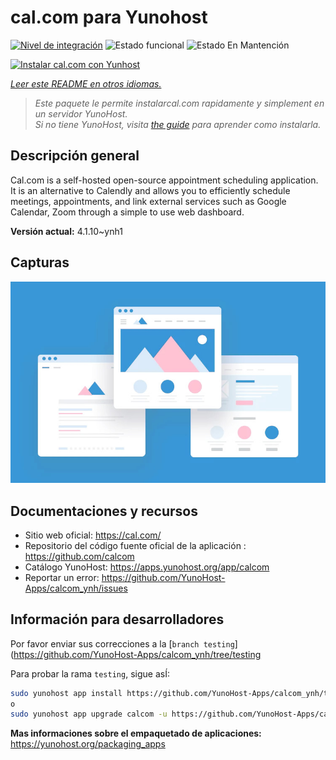 <!--
Este archivo README esta generado automaticamente<https://github.com/YunoHost/apps/tree/master/tools/readme_generator>
No se debe editar a mano.
-->

# cal.com para Yunohost

[![Nivel de integración](https://dash.yunohost.org/integration/calcom.svg)](https://dash.yunohost.org/appci/app/calcom) ![Estado funcional](https://ci-apps.yunohost.org/ci/badges/calcom.status.svg) ![Estado En Mantención](https://ci-apps.yunohost.org/ci/badges/calcom.maintain.svg)

[![Instalar cal.com con Yunhost](https://install-app.yunohost.org/install-with-yunohost.svg)](https://install-app.yunohost.org/?app=calcom)

*[Leer este README en otros idiomas.](./ALL_README.md)*

> *Este paquete le permite instalarcal.com rapidamente y simplement en un servidor YunoHost.*  
> *Si no tiene YunoHost, visita [the guide](https://yunohost.org/install) para aprender como instalarla.*

## Descripción general

Cal.com is a self-hosted open-source appointment scheduling application. It is an alternative to Calendly and allows you to efficiently schedule meetings, appointments, and link external services such as Google Calendar, Zoom through a simple to use web dashboard.

**Versión actual:** 4.1.10~ynh1

## Capturas

![Captura de cal.com](./doc/screenshots/example.jpg)

## Documentaciones y recursos

- Sitio web oficial: <https://cal.com/>
- Repositorio del código fuente oficial de la aplicación : <https://github.com/calcom>
- Catálogo YunoHost: <https://apps.yunohost.org/app/calcom>
- Reportar un error: <https://github.com/YunoHost-Apps/calcom_ynh/issues>

## Información para desarrolladores

Por favor enviar sus correcciones a la [`branch testing`](https://github.com/YunoHost-Apps/calcom_ynh/tree/testing

Para probar la rama `testing`, sigue asÍ:

```bash
sudo yunohost app install https://github.com/YunoHost-Apps/calcom_ynh/tree/testing --debug
o
sudo yunohost app upgrade calcom -u https://github.com/YunoHost-Apps/calcom_ynh/tree/testing --debug
```

**Mas informaciones sobre el empaquetado de aplicaciones:** <https://yunohost.org/packaging_apps>

